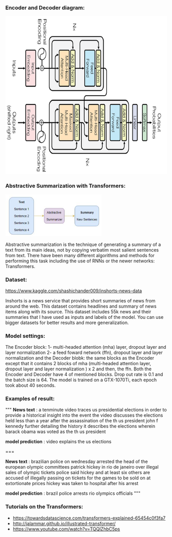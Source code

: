 ### Encoder and Decoder diagram:

<img src= files/transformer.png  width = "693" height = "492" alt="centered image">

### Abstractive Summarization with Transformers:

<img src= files/abstractivesum.jpg  width = "300" height = "130">

Abstractive summarization is the technique of generating a summary of a text from its main ideas, not by copying verbatim most salient sentences from text. There have been many different algorithms and methods for performing this task including the use of RNNs or the newer networks: Transformers. 

### Dataset:

https://www.kaggle.com/shashichander009/inshorts-news-data

Inshorts is a news service that provides short summaries of news from around the web. This dataset contains headlines and summary of news items along with its source. This dataset includes 55k news and their summaries that I have used as inputs and labels of the model. You can use bigger datasets for better results and more generalization.

### Model settings:

The Encoder block: 1- multi-headed attention (mha) layer, dropout layer and layer normalization 2- a feed foward network (ffn), dropout layer and layer normalization
and the Decoder blobk:  the same blocks as the Encoder except that it contains 2 blocks of mha (multi-headed attention layer, dropout layer and layer normalization  ) x 2 and then, the ffn. Both the Encoder and Decoder have 4 of mentioned blocks. Drop out rate is 0.1 and the batch size is 64. The model is trained on a GTX-1070Ti, each epoch took about 40 seconds.

### Examples of result:
"""
**News text** : a tenminute video traces  us presidential elections in order to provide a historical insight into the event the video discusses the  elections held less than a year after the assassination of the th us president john f kennedy further detailing the history it describes the  elections wherein barack obama was voted as the th us president

**model prediction** : video explains the us elections

===

**News text** : brazilian police on wednesday arrested the head of the european olympic committees patrick hickey in rio de janeiro over illegal sales of olympic tickets police said hickey and at least six others are accused of illegally passing on tickets for the games to be sold on at extortionate prices hickey was taken to hospital after his arrest

**model prediction** : brazil police arrests rio olympics officials
"""

### Tutorials on the Transformers:

* https://towardsdatascience.com/transformers-explained-65454c0f3fa7
* http://jalammar.github.io/illustrated-transformer/
* https://www.youtube.com/watch?v=TQQlZhbC5ps

